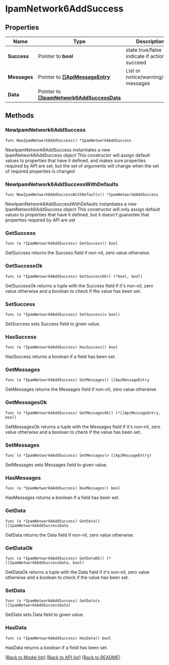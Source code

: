 # IpamNetwork6AddSuccess

## Properties

Name | Type | Description | Notes
------------ | ------------- | ------------- | -------------
**Success** | Pointer to **bool** | state true/false indicate if action succeed | [optional] 
**Messages** | Pointer to [**[]ApiMessageEntry**](ApiMessageEntry.md) | List or notice/warning/error messages | [optional] 
**Data** | Pointer to [**[]IpamNetwork6AddSuccessData**](IpamNetwork6AddSuccessData.md) |  | [optional] 

## Methods

### NewIpamNetwork6AddSuccess

`func NewIpamNetwork6AddSuccess() *IpamNetwork6AddSuccess`

NewIpamNetwork6AddSuccess instantiates a new IpamNetwork6AddSuccess object
This constructor will assign default values to properties that have it defined,
and makes sure properties required by API are set, but the set of arguments
will change when the set of required properties is changed

### NewIpamNetwork6AddSuccessWithDefaults

`func NewIpamNetwork6AddSuccessWithDefaults() *IpamNetwork6AddSuccess`

NewIpamNetwork6AddSuccessWithDefaults instantiates a new IpamNetwork6AddSuccess object
This constructor will only assign default values to properties that have it defined,
but it doesn't guarantee that properties required by API are set

### GetSuccess

`func (o *IpamNetwork6AddSuccess) GetSuccess() bool`

GetSuccess returns the Success field if non-nil, zero value otherwise.

### GetSuccessOk

`func (o *IpamNetwork6AddSuccess) GetSuccessOk() (*bool, bool)`

GetSuccessOk returns a tuple with the Success field if it's non-nil, zero value otherwise
and a boolean to check if the value has been set.

### SetSuccess

`func (o *IpamNetwork6AddSuccess) SetSuccess(v bool)`

SetSuccess sets Success field to given value.

### HasSuccess

`func (o *IpamNetwork6AddSuccess) HasSuccess() bool`

HasSuccess returns a boolean if a field has been set.

### GetMessages

`func (o *IpamNetwork6AddSuccess) GetMessages() []ApiMessageEntry`

GetMessages returns the Messages field if non-nil, zero value otherwise.

### GetMessagesOk

`func (o *IpamNetwork6AddSuccess) GetMessagesOk() (*[]ApiMessageEntry, bool)`

GetMessagesOk returns a tuple with the Messages field if it's non-nil, zero value otherwise
and a boolean to check if the value has been set.

### SetMessages

`func (o *IpamNetwork6AddSuccess) SetMessages(v []ApiMessageEntry)`

SetMessages sets Messages field to given value.

### HasMessages

`func (o *IpamNetwork6AddSuccess) HasMessages() bool`

HasMessages returns a boolean if a field has been set.

### GetData

`func (o *IpamNetwork6AddSuccess) GetData() []IpamNetwork6AddSuccessData`

GetData returns the Data field if non-nil, zero value otherwise.

### GetDataOk

`func (o *IpamNetwork6AddSuccess) GetDataOk() (*[]IpamNetwork6AddSuccessData, bool)`

GetDataOk returns a tuple with the Data field if it's non-nil, zero value otherwise
and a boolean to check if the value has been set.

### SetData

`func (o *IpamNetwork6AddSuccess) SetData(v []IpamNetwork6AddSuccessData)`

SetData sets Data field to given value.

### HasData

`func (o *IpamNetwork6AddSuccess) HasData() bool`

HasData returns a boolean if a field has been set.


[[Back to Model list]](../README.md#documentation-for-models) [[Back to API list]](../README.md#documentation-for-api-endpoints) [[Back to README]](../README.md)


